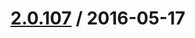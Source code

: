 [2.0.107](/http://github.corp.ebay.com/ecg-global/bolt-2dot0-frontend/compare/2.0.106...v2.0.107) / 2016-05-17
===================



